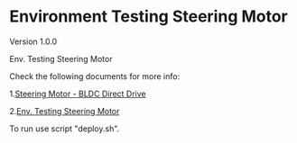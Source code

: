 # Environment Testing Steering Motor

Version 1.0.0

Env. Testing Steering Motor

Check the following documents for more info:

1.[Steering Motor - BLDC Direct Drive](https://bw-robotics.atlassian.net/wiki/spaces/RH/pages/379224384/Steering+Motor+-+BLDC+Direct+Drive)

2.[Env. Testing Steering Motor](https://bw-robotics.atlassian.net/wiki/spaces/RH/pages/436994564/Env.+Testing+Steering+Motor)

To run use script "deploy.sh".
